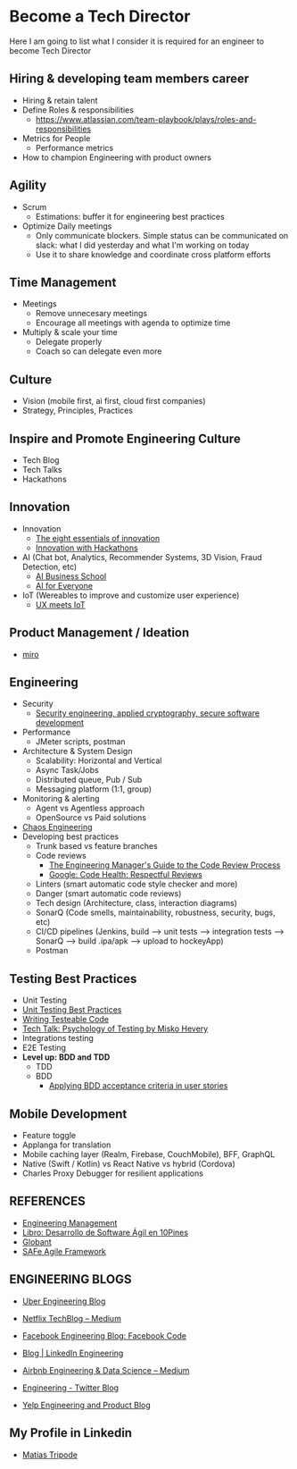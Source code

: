 # Become a Tech Director
Here I am going to list what I consider it is required for an engineer to become Tech Director



## Hiring & developing team members career
- Hiring & retain talent
- Define Roles & responsibilities
	- https://www.atlassian.com/team-playbook/plays/roles-and-responsibilities
- Metrics for People
	- Performance metrics
- How to champion Engineering with product owners
## Agility
- Scrum
	- Estimations: buffer it for engineering best practices
- Optimize Daily meetings
  - Only communicate blockers. Simple status can be communicated on slack: what I did yesterday and what I'm working on today
  - Use it to share knowledge and coordinate cross platform efforts
## Time Management
- Meetings
  - Remove unnecesary meetings
  - Encourage all meetings with agenda to optimize time
- Multiply & scale your time
	- Delegate properly
	- Coach so can delegate even more
## Culture
- Vision (mobile first, ai first, cloud first companies)
- Strategy, Principles, Practices
## Inspire and Promote Engineering Culture
- Tech Blog
- Tech Talks
- Hackathons
## Innovation
- Innovation
	- [The eight essentials of innovation](https://www.mckinsey.com/business-functions/strategy-and-corporate-finance/our-insights/the-eight-essentials-of-innovation)
	- [Innovation with Hackathons](https://www.mckinsey.com/business-functions/mckinsey-digital/our-insights/demystifying-the-hackathon)
- AI (Chat bot, Analytics, Recommender Systems, 3D Vision, Fraud Detection, etc)
	- [AI Business School](https://aischool.microsoft.com/en-us/business/learning-paths)
	- [AI for Everyone](https://www.coursera.org/learn/ai-for-everyone)
- IoT (Wereables to improve and customize user experience)
	- [UX meets IoT](https://theblog.adobe.com/ux-meets-iot-designing-human-interactions-smart-devices/)
## Product Management / Ideation
- [miro](https://miro.com)
## Engineering
- Security
	- [Security engineering, applied cryptography, secure software development](https://github.com/vixentael/my-talks)
- Performance
	- JMeter scripts, postman
- Architecture & System Design
	- Scalability: Horizontal and Vertical
	- Async Task/Jobs
	- Distributed queue, Pub / Sub
	- Messaging platform (1:1, group)
- Monitoring & alerting
	- Agent vs Agentless approach
	- OpenSource vs Paid solutions
- [Chaos Engineering](https://github.com/dastergon/awesome-chaos-engineering)
- Developing best practices
	- Trunk based vs feature branches
	- Code reviews
		- [The Engineering Manager's Guide to the Code Review Process](https://www.gitprime.com/guides/code-review/)
		- [Google: Code Health: Respectful Reviews](https://docs.google.com/document/d/1_Gljf1TMTV2WPsiXCdk8oIkiq6uiajN_IqGdlD7u3Mc/edit)
	- Linters (smart automatic code style checker and more)
	- Danger (smart automatic code reviews)
	- Tech design (Architecture, class, interaction diagrams)
	- SonarQ (Code smells, maintainability, robustness, security, bugs, etc)
	- CI/CD pipelines (Jenkins, build --> unit tests --> integration tests --> SonarQ --> build .ipa/apk --> upload to hockeyApp)
	- Postman
## Testing Best Practices
- Unit Testing
- [Unit Testing Best Practices](https://www.toptal.com/qa/how-to-write-testable-code-and-why-it-matters)
- [Writing Testeable Code](http://misko.hevery.com/attachments/Guide-Writing%20Testable%20Code.pdf)
- [Tech Talk: Psychology of Testing by Misko Hevery](https://www.youtube.com/watch?time_continue=1&v=pqomi6W4AJ4)
- Integrations testing
- E2E Testing
- **Level up: BDD and TDD**
	- TDD
	- BDD
		- [Applying BDD acceptance criteria in user stories](https://www.thoughtworks.com/insights/blog/applying-bdd-acceptance-criteria-user-stories)
## Mobile Development
- Feature toggle
- Applanga for translation
- Mobile caching layer (Realm, Firebase, CouchMobile), BFF, GraphQL
- Native (Swift / Kotlin) vs React Native vs hybrid (Cordova)
- Charles Proxy Debugger for resilient applications 
	
## REFERENCES
- [Engineering Management](https://github.com/charlax/engineering-management)
- [Libro: Desarrollo de Software Ágil en 10Pines](https://10pines.gitbook.io/desarrollo-de-software-agil-en-10pines/)
- [Globant](https://www.globant.com/#home)
- [SAFe Agile Framework](https://www.scaledagileframework.com/)

## ENGINEERING BLOGS
- [Uber Engineering Blog](https://eng.uber.com/)

- [Netflix TechBlog – Medium](https://medium.com/netflix-techblog)

- [Facebook Engineering Blog: Facebook Code](https://code.fb.com/)

- [Blog | LinkedIn Engineering](https://engineering.linkedin.com/blog)

- [Airbnb Engineering & Data Science – Medium](https://medium.com/airbnb-engineering)

- [Engineering - Twitter Blog](https://blog.twitter.com/engineering/en_us.html)

- [Yelp Engineering and Product Blog](https://engineeringblog.yelp.com/)

## My Profile in Linkedin
- [Matias Tripode](https://www.linkedin.com/in/matiastripode/)

